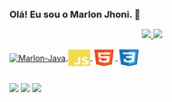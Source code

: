 ### Olá! Eu sou o Marlon Jhoni. 👋

<!--
- 🔭 I’m currently working on ...
- 🌱 Participante da turma 5 do Programa ONE + Alura, estudando Back End com JAVA
- 👯 I’m looking to collaborate on ...
- 📫 Contate-me no email: marlon.jhoni@hotmail.com
- ⚡ Fun fact: Apreciador do excel, tudo dá para criar uma planilha
-->

<div align="center">
  <a href="https://github.com/MarlonJhoni">
  <img height="180em" src="https://github-readme-stats.vercel.app/api?username=MarlonJhoni&show_icons=true&theme=dark&include_all_commits=true&count_private=true"/>
  <img height="180em" src="https://github-readme-stats.vercel.app/api/top-langs/?username=MarlonJhoni&layout=compact&langs_count=7&theme=dark"/>
</div>

<div style="display: inline_block"><br>
  <img align="center" alt="Marlon-Java" height="30" width="40" src="https://cdn.jsdelivr.net/gh/devicons/devicon/icons/java/java-original-wordmark.svg" />
  <img align="center" alt="Marlon-Js" height="30" width="40" src="https://raw.githubusercontent.com/devicons/devicon/master/icons/javascript/javascript-plain.svg">
  <img align="center" alt="Marlon-HTML" height="30" width="40" src="https://raw.githubusercontent.com/devicons/devicon/master/icons/html5/html5-original.svg">
  <img align="center" alt="Marlon-CSS" height="30" width="40" src="https://raw.githubusercontent.com/devicons/devicon/master/icons/css3/css3-original.svg">
</div>

  ##
 
<div> 
  <a href="#" target="_blank"><img src="https://img.shields.io/badge/Discord-7289DA?style=for-the-badge&logo=discord&logoColor=white" target="_blank"></a> 
  <a href="mailto:marlon.jhoni@hotmail.com"><img src="https://img.shields.io/badge/-Gmail-%23333?style=for-the-badge&logo=gmail&logoColor=white" target="_blank"></a>
  <a href="https://br.linkedin.com/in/marlon-jhoni-antonelo-2b4509241" target="_blank"><img src="https://img.shields.io/badge/-LinkedIn-%230077B5?style=for-the-badge&logo=linkedin&logoColor=white" target="_blank"></a> 
</div>
